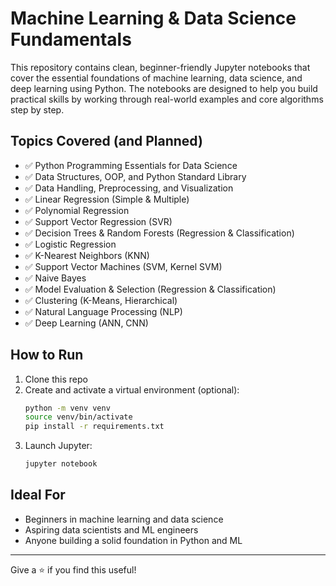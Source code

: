 # Machine Learning & Data Science Fundamentals

This repository contains clean, beginner-friendly Jupyter notebooks that cover the essential foundations of machine learning, data science, and deep learning using Python. The notebooks are designed to help you build practical skills by working through real-world examples and core algorithms step by step.

## Topics Covered (and Planned)

- ✅ Python Programming Essentials for Data Science
- ✅ Data Structures, OOP, and Python Standard Library
- ✅ Data Handling, Preprocessing, and Visualization
- ✅ Linear Regression (Simple & Multiple)
- ✅ Polynomial Regression
- ✅ Support Vector Regression (SVR)
- ✅ Decision Trees & Random Forests (Regression & Classification)
- ✅ Logistic Regression
- ✅ K-Nearest Neighbors (KNN)
- ✅ Support Vector Machines (SVM, Kernel SVM)
- ✅ Naive Bayes
- ✅ Model Evaluation & Selection (Regression & Classification)
- ✅ Clustering (K-Means, Hierarchical)
- ✅ Natural Language Processing (NLP)
- ✅ Deep Learning (ANN, CNN)

## How to Run

1. Clone this repo
2. Create and activate a virtual environment (optional):
   ```bash
   python -m venv venv
   source venv/bin/activate
   pip install -r requirements.txt
   ```
3. Launch Jupyter:
   ```bash
   jupyter notebook
   ```

## Ideal For

- Beginners in machine learning and data science
- Aspiring data scientists and ML engineers
- Anyone building a solid foundation in Python and ML

---

Give a ⭐ if you find this useful!
